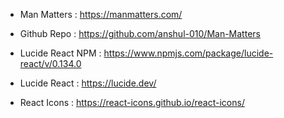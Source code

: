 - Man Matters : https://manmatters.com/

- Github Repo : https://github.com/anshul-010/Man-Matters

- Lucide React NPM : https://www.npmjs.com/package/lucide-react/v/0.134.0

- Lucide React : https://lucide.dev/

- React Icons : https://react-icons.github.io/react-icons/
